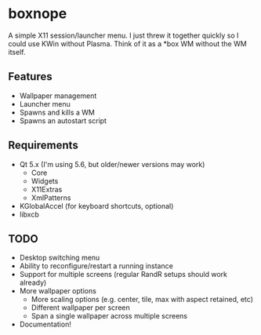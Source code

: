 # boxnope

A simple X11 session/launcher menu. I just threw it together quickly so I could
use KWin without Plasma. Think of it as a *box WM without the WM itself.


## Features

  * Wallpaper management
  * Launcher menu
  * Spawns and kills a WM
  * Spawns an autostart script


## Requirements

  * Qt 5.x (I'm using 5.6, but older/newer versions may work)
    * Core
    * Widgets
    * X11Extras
    * XmlPatterns
  * KGlobalAccel (for keyboard shortcuts, optional)
  * libxcb


## TODO

  * Desktop switching menu
  * Ability to reconfigure/restart a running instance
  * Support for multiple screens (regular RandR setups should work already)
  * More wallpaper options
    * More scaling options (e.g. center, tile, max with aspect retained, etc)
    * Different wallpaper per screen
    * Span a single wallpaper across multiple screens
  * Documentation!
